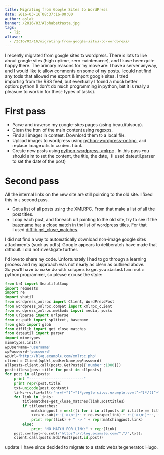 ```yaml
---
title: Migrating from Google Sites to WordPress
date: 2016-03-16T08:37:16+00:00
author: aslak
banner: /2016/03/AlphabetPasta.jpg
tags:
  - Tip
aliases:
  - /2016/03/16/migrating-from-google-sites-to-wordpress/
---
```

I recently migrated from google sites to wordpress. There is lots to like about google sites (high uptime, zero maintenance), and I have been quite happy there. <!--more--> The primary reasons for my move are: I have a server anyway, and I would like to allow comments on some of my posts. I could not find any tools that allowed me export & import google sites. I tried importing from the RSS feed, but eventually I found a much better option: python (I don't do much programming in python, but it is really a pleasure to work in for these types of tasks).

# First pass

  * Parse and traverse my google-sites pages (using beautifulsoup).
  * Clean the html of the main content using regexps.
  * Find all images in content. Download them to a local file.
  * Upload images to wordpress using [python-wordpress-xmlrpc](https://python-wordpress-xmlrpc.readthedocs.org/en/latest/ref/wordpress.html), and replace image urls in content html.
  * Create new posts using [python-wordpress-xmlrpc](https://python-wordpress-xmlrpc.readthedocs.org/en/latest/ref/wordpress.html) . In this pass you should aim to set the content, the title, the date,  (I used dateutil.parser to set the date of the post)

# Second pass

All the internal links on the new site are still pointing to the old site. I fixed this in a second pass.

  * Get a list of all posts using the XMLRPC. From that make a list of all the post titles.
  * Loop each post, and for each url pointing to the old site, try to see if the [basename](https://docs.python.org/2/library/os.path.html) has a close match in the list of wordpress titles. For that I used [difflib.get\_close\_matches](https://docs.python.org/2/library/difflib.html#difflib.get_close_matches).



I did not find a way to automatically download non-image google sites attachments (such as pdfs). Google appears to deliberately have made that difficult. I did not investigate further.

I'd love to share my code. Unfortunately I had to go through a learning process and my approach was not nearly as clean as outlined above. So you'll have to make do with snippets to get you started. I am not a python programmer, so please excuse the style:



```python
from bs4 import BeautifulSoup
import requests
import re
import shutil
from wordpress_xmlrpc import Client, WordPressPost
from wordpress_xmlrpc.compat import xmlrpc_client
from wordpress_xmlrpc.methods import media, posts
from urlparse import urlparse
from os.path import splitext, basename
from glob import glob
from difflib import get_close_matches
from dateutil import parser
import mimetypes
mimetypes.init()
wpUserName='username'
wpPassword='password'
wpUrl='http://blog.example.com/xmlrpc.php'
client = Client(wpUrl,wpUserName,wpPassword)
allposts=client.call(posts.GetPosts({'number':1000}))
posttitles=[post.title for post in allposts]
for post in allposts:
    print "-------------------------"
    print repr(post.title)
    txt=unicode(post.content)
    links=re.findall(r'href="[^>"]*google-sites.example.com[^>"]*/([^>"\?]*)', txt)
    for link in links:
        titlematches=get_close_matches(link,posttitles)
        if titlematches:
            matchingpost = next((i for i in allposts if i.title == titlematches[0]), None)
            txt=re.sub(r'"[^>\n"]*' + re.escape(link) + r'[^>\n"]*"','"'+ matchingpost.link +'"',txt)
            print repr(link) + " -> " + repr(matchingpost.link)
        else:
            print "NO MATCH FOR LINK:" + repr(link)
    post.content=re.sub(r"https?://blog.example.com/","/",txt);
    client.call(posts.EditPost(post.id,post))
```

update: I have since decided to migrate to a static website generator: Hugo.  
